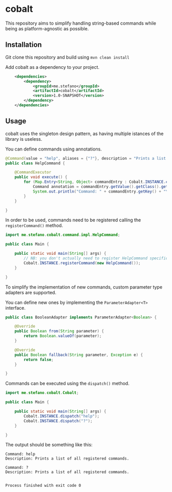 # cobalt

This repository aims to simplify handling string-based commands while being as platform-agnostic as possible.

## Installation

Git clone this repository and build using ``mvn clean install``

Add cobalt as a dependency to your project.

```xml
    <dependencies>
        <dependency>
            <groupId>me.stefano</groupId>
            <artifactId>cobalt</artifactId>
            <version>1.0-SNAPSHOT</version>
        </dependency>
    </dependencies>
```

## Usage

cobalt uses the singleton design pattern, as having multiple istances of the library is useless. 

You can define commands using annotations.

```java
@Command(value = "help", aliases = {"?"}, description = "Prints a list of all registered commands.")
public class HelpCommand {

    @CommandExecutor
    public void execute() {
        for (Map.Entry<String, Object> commandEntry : Cobalt.INSTANCE.commandMap().entrySet()) {
            Command annotation = commandEntry.getValue().getClass().getAnnotation(Command.class);
            System.out.println("Command: " + commandEntry.getKey() + "\nDescription: " + annotation.description() + "\n");
        }
    }

}
```

In order to be used, commands need to be registered calling the ```registerCommand()``` method.

```java
import me.stefano.cobalt.command.impl.HelpCommand;

public class Main {

    public static void main(String[] args) {
        // NB: you don't actually need to register HelpCommand specifically as Cobalt does it on its own!
        Cobalt.INSTANCE.registerCommand(new HelpCommand());
    }

}
```

To simplify the implementation of new commands, custom parameter type adapters are supported.

You can define new ones by implementing the ```ParameterAdapter<T>``` interface.

```java
public class BooleanAdapter implements ParameterAdapter<Boolean> {

    @Override
    public Boolean from(String parameter) {
        return Boolean.valueOf(parameter);
    }

    @Override
    public Boolean fallback(String parameter, Exception e) {
        return false;
    }

}
```

Commands can be executed using the ```dispatch()``` method.

```java
import me.stefano.cobalt.Cobalt;

public class Main {

    public static void main(String[] args) {
        Cobalt.INSTANCE.dispatch("help");
        Cobalt.INSTANCE.dispatch("?");
    }

}
```
The output should be something like this:

```
Command: help
Description: Prints a list of all registered commands.

Command: ?
Description: Prints a list of all registered commands.


Process finished with exit code 0
```
